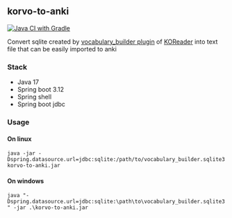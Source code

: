 ## korvo-to-anki

[![Java CI with Gradle](https://github.com/Dankoy/korvo-to-anki/actions/workflows/gradle.yml/badge.svg?branch=main)](https://github.com/Dankoy/korvo-to-anki/actions/workflows/gradle.yml)

Convert sqlite created
by [vocabulary_builder plugin](https://github.com/koreader/koreader/wiki/Vocabulary-builder)
of [KOReader](https://github.com/koreader/koreader) into text file that can be easily
imported to anki

### Stack

* Java 17
* Spring boot 3.12
* Spring shell
* Spring boot jdbc

### Usage

  #### On linux
  `java -jar -Dspring.datasource.url=jdbc:sqlite:/path/to/vocabulary_builder.sqlite3 korvo-to-anki.jar `

  #### On windows
  `java "-Dspring.datasource.url=jdbc:sqlite:\path\to\vocabulary_builder.sqlite3" -jar .\korvo-to-anki.jar`


